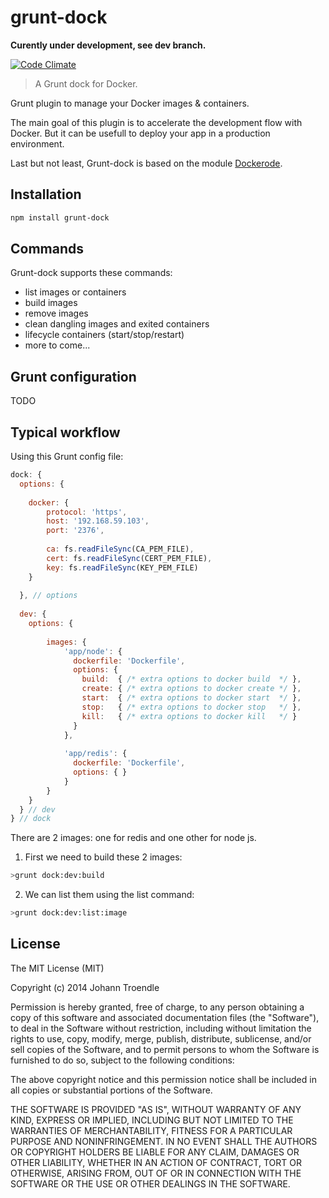 grunt-dock
==========

**Curently under development, see dev branch.**

[![Code Climate](https://codeclimate.com/github/JoTrdl/grunt-dock.png)](https://codeclimate.com/github/JoTrdl/grunt-dock)

> A Grunt dock for Docker.

Grunt plugin to manage your Docker images & containers.

The main goal of this plugin is to accelerate the development flow with Docker. But it can be usefull to deploy your app in a production environment.

Last but not least, Grunt-dock is based on the module [Dockerode](https://github.com/apocas/dockerode).

Installation
------------

```bash
npm install grunt-dock
```

Commands
--------

Grunt-dock supports these commands:

 * list images or containers
 * build images
 * remove images
 * clean dangling images and exited containers
 * lifecycle containers (start/stop/restart)
 * more to come...

Grunt configuration
-------------------

TODO


Typical workflow
----------------

Using this Grunt config file: 

```javascript
dock: {
  options: {
  
    docker: {
        protocol: 'https',
        host: '192.168.59.103',
        port: '2376',
        
        ca: fs.readFileSync(CA_PEM_FILE),
        cert: fs.readFileSync(CERT_PEM_FILE),
        key: fs.readFileSync(KEY_PEM_FILE)
    }
 
  }, // options
  
  dev: {
    options: {
    
      	images: {
	        'app/node': {
	          dockerfile: 'Dockerfile', 
	          options: { 
	            build:  { /* extra options to docker build  */ },
	            create: { /* extra options to docker create */ },
	            start:  { /* extra options to docker start  */ },
	            stop:   { /* extra options to docker stop   */ },
	            kill:   { /* extra options to docker kill   */ }
	          }
	        },
	        
	        'app/redis': {
	          dockerfile: 'Dockerfile', 
	          options: { }
	        }
      	}
    }
  } // dev
} // dock
```

There are 2 images: one for redis and one other for node js.

1. First we need to build these 2 images:

  ```bash
  >grunt dock:dev:build
  ```

2. We can list them using the list command:
  
  ```bash
  >grunt dock:dev:list:image
  ``` 


License
-------

The MIT License (MIT)

Copyright (c) 2014 Johann Troendle

Permission is hereby granted, free of charge, to any person obtaining a copy
of this software and associated documentation files (the "Software"), to deal
in the Software without restriction, including without limitation the rights
to use, copy, modify, merge, publish, distribute, sublicense, and/or sell
copies of the Software, and to permit persons to whom the Software is
furnished to do so, subject to the following conditions:

The above copyright notice and this permission notice shall be included in all
copies or substantial portions of the Software.

THE SOFTWARE IS PROVIDED "AS IS", WITHOUT WARRANTY OF ANY KIND, EXPRESS OR
IMPLIED, INCLUDING BUT NOT LIMITED TO THE WARRANTIES OF MERCHANTABILITY,
FITNESS FOR A PARTICULAR PURPOSE AND NONINFRINGEMENT. IN NO EVENT SHALL THE
AUTHORS OR COPYRIGHT HOLDERS BE LIABLE FOR ANY CLAIM, DAMAGES OR OTHER
LIABILITY, WHETHER IN AN ACTION OF CONTRACT, TORT OR OTHERWISE, ARISING FROM,
OUT OF OR IN CONNECTION WITH THE SOFTWARE OR THE USE OR OTHER DEALINGS IN THE
SOFTWARE.
